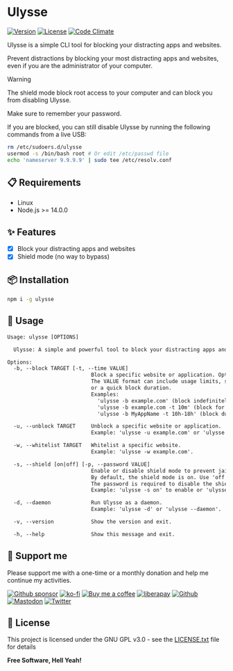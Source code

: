 # Ulysse

[![Version](https://img.shields.io/npm/v/ulysse?label=Version&style=flat&colorA=2B323B&colorB=1e2329)](https://www.npmjs.com/package/ulysse)
[![License](https://img.shields.io/badge/license-GPL%20v3%2B-yellow.svg?label=License&style=flat&colorA=2B323B&colorB=1e2329)](https://raw.githubusercontent.com/johackim/ulysse/master/LICENSE.txt)
[![Code Climate](https://img.shields.io/codeclimate/maintainability/johackim/ulysse.svg?label=Maintainability&style=flat&colorA=2B323B&colorB=1e2329)](https://codeclimate.com/github/johackim/ulysse)

Ulysse is a simple CLI tool for blocking your distracting apps and websites.

Prevent distractions by blocking your most distracting apps and websites, even if you are the administrator of your computer.

> [!WARNING]
> The shield mode block root access to your computer and can block you from disabling Ulysse.
>
> Make sure to remember your password.
>
> If you are blocked, you can still disable Ulysse by running the following commands from a live USB:
>
> ```bash
> rm /etc/sudoers.d/ulysse
> usermod -s /bin/bash root # Or edit /etc/passwd file
> echo 'nameserver 9.9.9.9' | sudo tee /etc/resolv.conf
> ```

## 📋 Requirements

- Linux
- Node.js >= 14.0.0

## ✨ Features

- [x] Block your distracting apps and websites
- [x] Shield mode (no way to bypass)

## 📦 Installation

```bash
npm i -g ulysse
```

## 📖 Usage

```txt
Usage: ulysse [OPTIONS]

  Ulysse: A simple and powerful tool to block your distracting apps and websites.

Options:
  -b, --block TARGET [-t, --time VALUE]
                           Block a specific website or application. Optionally, add a time-based setting.
                           The VALUE format can include usage limits, specific time intervals,
                           or a quick block duration.
                           Examples: 
                             'ulysse -b example.com' (block indefinitely)
                             'ulysse -b example.com -t 10m' (block for a short duration)
                             'ulysse -b MyAppName -t 10h-18h' (block during specific hours)

  -u, --unblock TARGET     Unblock a specific website or application.
                           Example: 'ulysse -u example.com' or 'ulysse -u MyAppName'.

  -w, --whitelist TARGET   Whitelist a specific website.
                           Example: 'ulysse -w example.com'.

  -s, --shield [on|off] [-p, --password VALUE]
                           Enable or disable shield mode to prevent jailbreak.
                           By default, the shield mode is on. Use 'off' along with a password to disable it.
                           The password is required to disable the shield mode.
                           Example: 'ulysse -s on' to enable or 'ulysse -s off -p myp@ssw0rd' to disable.

  -d, --daemon             Run Ulysse as a daemon.
                           Example: 'ulysse -d' or 'ulysse --daemon'.

  -v, --version            Show the version and exit.

  -h, --help               Show this message and exit.
```

## 🎁 Support me

Please support me with a one-time or a monthly donation and help me continue my activities.

[![Github sponsor](https://img.shields.io/badge/github-Support%20my%20work-lightgrey?style=social&logo=github)](https://github.com/sponsors/johackim/)
[![ko-fi](https://img.shields.io/badge/ko--fi-Support%20my%20work-lightgrey?style=social&logo=ko-fi)](https://ko-fi.com/johackim)
[![Buy me a coffee](https://img.shields.io/badge/Buy%20me%20a%20coffee-Support%20my%20work-lightgrey?style=social&logo=buy%20me%20a%20coffee&logoColor=%23FFDD00)](https://www.buymeacoffee.com/johackim)
[![liberapay](https://img.shields.io/badge/liberapay-Support%20my%20work-lightgrey?style=social&logo=liberapay&logoColor=%23F6C915)](https://liberapay.com/johackim/donate)
[![Github](https://img.shields.io/github/followers/johackim?label=Follow%20me&style=social)](https://github.com/johackim)
[![Mastodon](https://img.shields.io/mastodon/follow/1631?domain=https%3A%2F%2Fmastodon.ethibox.fr&style=social)](https://mastodon.ethibox.fr/@johackim)
[![Twitter](https://img.shields.io/twitter/follow/_johackim?style=social)](https://twitter.com/_johackim)

## 📜 License

This project is licensed under the GNU GPL v3.0 - see the [LICENSE.txt](https://raw.githubusercontent.com/johackim/ulysse/master/LICENSE.txt) file for details

**Free Software, Hell Yeah!**
